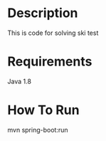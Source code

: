 # Description
This is code for solving ski test

# Requirements
Java 1.8

# How To Run
mvn spring-boot:run
